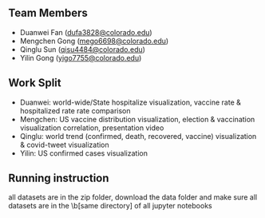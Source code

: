## Team Members
- Duanwei Fan (dufa3828@colorado.edu)
- Mengchen Gong (mego6698@colorado.edu)
- Qinglu Sun (qisu4484@colorado.edu)
- Yilin Gong (yigo7755@colorado.edu)

## Work Split
- Duanwei: world-wide/State hospitalize visualization, vaccine rate & hospitalized rate rate comparison
- Mengchen: US vaccine distribution visualization, election & vaccination visualization correlation, presentation video
- Qinglu: world trend (confirmed, death, recovered, vaccine) visualization & covid-tweet visualization
- Yilin: US confirmed cases visualization

## Running instruction
all datasets are in the zip folder, download the data folder and make sure all datasets are in the \b[same directory] of all jupyter notebooks
